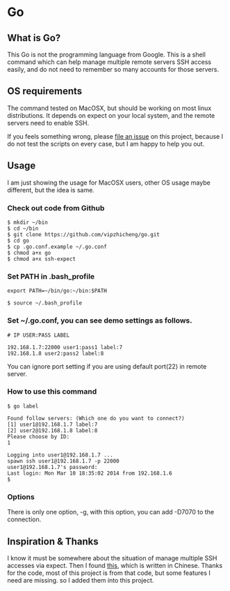 Go
==

What is Go?
-----------

This Go is not the programming language from Google. This is a shell command which can help manage multiple remote servers SSH access easily, and do not need to remember so many accounts for those servers.

OS requirements
---------------

The command tested on MacOSX, but should be working on most linux distributions. It depends on expect on your local system, and the remote servers need to enable SSH.

If you feels something wrong, please [file an issue](https://github.com/vipzhicheng/go/issues/new) on this project, because I do not test the scripts on every case, but I am happy to help you out.

Usage
-----

I am just showing the usage for MacOSX users, other OS usage maybe different, but the idea is same.

### Check out code from Github

```
$ mkdir ~/bin
$ cd ~/bin
$ git clone https://github.com/vipzhicheng/go.git
$ cd go
$ cp .go.conf.example ~/.go.conf
$ chmod a+x go
$ chmod a+x ssh-expect
```

### Set PATH in .bash_profile

```
export PATH=~/bin/go:~/bin:$PATH
```

```
$ source ~/.bash_profile
```

### Set ~/.go.conf, you can see demo settings as follows.

```
# IP USER:PASS LABEL

192.168.1.7:22000 user1:pass1 label:7
192.168.1.8 user2:pass2 label:8
```

You can ignore port setting if you are using default port(22) in remote server.

### How to use this command

```
$ go label

Found follow servers: (Which one do you want to connect?)
[1] user1@192.168.1.7 label:7
[2] user2@192.168.1.8 label:8
Please choose by ID:
1

Logging into user1@192.168.1.7 ...
spawn ssh user1@192.168.1.7 -p 22000
user1@192.168.1.7's password:
Last login: Mon Mar 10 18:35:02 2014 from 192.168.1.6
$
```

### Options

There is only one option, -g, with this option, you can add -D7070 to the connection.

Inspiration & Thanks
--------------------

I know it must be somewhere about the situation of manage multiple SSH accesses via expect. Then I found [this](http://imbugs.com/blog/articles/99.html), which is written in Chinese. Thanks for the code, most of this project is from that code, but some features I need are missing. so I added them into this project.


